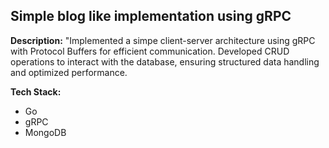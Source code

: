 ## Simple blog like implementation using gRPC
 **Description:** "Implemented a simpe client-server architecture using gRPC with Protocol Buffers for efficient communication. Developed CRUD operations to interact with the database, ensuring structured data handling and optimized performance.
 
 **Tech Stack:**
  - Go
  - gRPC
  - MongoDB
